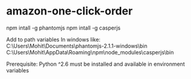 # amazon-one-click-order

npm intall -g phantomjs
npm intall -g casperjs

Add to path variables 
In windows like:
C:\Users\Mohit\Documents\phantomjs-2.1.1-windows\bin
C:\Users\Mohit\AppData\Roaming\npm\node_modules\casperjs\bin

Prerequisite:
Python ^2.6 must be installed and available in environment variables
